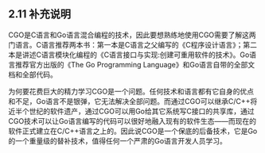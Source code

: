 ## 2.11 补充说明

CGO是C语言和Go语言混合编程的技术，因此要想熟练地使用CGO需要了解这两门语言。C语言推荐两本书：第一本是C语言之父编写的《C程序设计语言》；第二本是讲述C语言模块化编程的《C语言接口与实现:创建可重用软件的技术》。Go语言推荐官方出版的《The Go Programming Language》和Go语言自带的全部文档和全部代码。

为何要花费巨大的精力学习CGO是一个问题。任何技术和语言都有它自身的优点和不足，Go语言不是银弹，它无法解决全部问题。而通过CGO可以继承C/C++将近半个世纪的软件遗产，通过CGO可以用Go给其它系统写C接口的共享库，通过CGO技术可以让Go语言编写的代码可以很好地融入现有的软件生态——而现在的软件正式建立在C/C++语言之上的。因此说CGO是一个保底的后备技术，它是Go的一个重量级的替补技术，值得任何一个严肃的Go语言开发人员学习。

